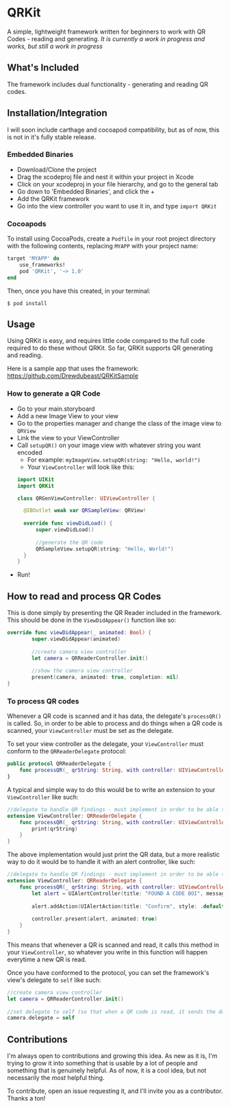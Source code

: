 # QRKit #

A simple, lightweight framework written for beginners to work with QR Codes - reading and generating. *It is currently a work in progress and works, but still a work in progress*

## What's Included ##
The framework includes dual functionality - generating and reading QR codes.

## Installation/Integration ##
I will soon include carthage and cocoapod compatibility, but as of now, this is not in it's fully stable release.

### Embedded Binaries ###
* Download/Clone the project 
* Drag the xcodeproj file and nest it within your project in Xcode
* Click on your xcodeproj in your file hierarchy, and go to the general tab
* Go down to 'Embedded Binaries', and click the +
* Add the QRKit framework
* Go into the view controller you want to use it in, and type `import QRKit`

### Cocoapods ###

To install using CocoaPods, create a `Podfile` in your root project directory with the following contents, replacing `MYAPP` with your project name:
```ruby
target 'MYAPP' do
    use_frameworks!
    pod 'QRKit', '~> 1.0'
end
```

Then, once you have this created, in your terminal:

```$ pod install```


## Usage ##
Using QRKit is easy, and requires little code compared to the full code required to do these without QRKit. So far, QRKit supports QR generating and reading.

Here is a sample app that uses the framework: https://github.com/Drewdubeast/QRKitSample

### How to generate a QR Code ###
* Go to your main.storyboard
* Add a new Image View to your view
* Go to the properties manager and change the class of the image view to `QRView`
* Link the view to your ViewController
* Call `setupQR()` on your image view with whatever string you want encoded
  * For example: `myImageView.setupQR(string: "Hello, world!")`
  * Your `ViewController` will look like this:
  ```swift
  import UIKit
  import QRKit

  class QRGenViewController: UIViewController {

    @IBOutlet weak var QRSampleView: QRView!
    
    override func viewDidLoad() {
        super.viewDidLoad()
        
        //generate the QR code
        QRSampleView.setupQR(string: "Hello, World!")
    }
  }
  ```
* Run!

## How to read and process QR Codes ##

This is done simply by presenting the QR Reader included in the framework. This should be done in the `ViewDidAppear()` function like so:

```swift
override func viewDidAppear(_ animated: Bool) {
        super.viewDidAppear(animated)
        
        //create camera view controller
        let camera = QRReaderController.init()
        
        //show the camera view controller
        present(camera, animated: true, completion: nil)
}
```

### To process QR codes ###
Whenever a QR code is scanned and it has data, the delegate's `processQR()` is called. So, in order to be able to process and do things when a QR code is scanned, your `ViewController` must be set as the delegate.

To set your view controller as the delegate, your `ViewController` must conform to the `QRReaderDelegate` protocol:
```swift
public protocol QRReaderDelegate {
    func processQR(_ qrString: String, with controller: UIViewController)
}
```

A typical and simple way to do this would be to write an extension to your `ViewController` like such:
```swift
//delegate to handle QR findings - must implement in order to be able to process QR code findings.
extension ViewController: QRReaderDelegate {
    func processQR(_ qrString: String, with controller: UIViewController) {
        print(qrString)
    } 
}
```
The above implementation would just print the QR data, but a more realistic way to do it would be to handle it with an alert controller, like such:
```swift
//delegate to handle QR findings - must implement in order to be able to process QR code findings.
extension ViewController: QRReaderDelegate {
    func processQR(_ qrString: String, with controller: UIViewController) {
        let alert = UIAlertController(title: "FOUND A CODE BOI", message: qrString, preferredStyle: .alert)
        
        alert.addAction(UIAlertAction(title: "Confirm", style: .default, handler: nil))
        
        controller.present(alert, animated: true)
    } 
}
```

This means that whenever a QR is scanned and read, it calls this method in your `ViewController`, so whatever you write in this function will happen everytime a new QR is read.

Once you have conformed to the protocol, you can set the framework's view's delegate to `self` like such:

```swift
//create camera view controller
let camera = QRReaderController.init()
        
//set delegate to self (so that when a QR code is read, it sends the data to this class
camera.delegate = self
```


## Contributions ##
I'm always open to contributions and growing this idea. As new as it is, I'm trying to grow it into something that is usable by a lot of people and something that is genuinely helpful. As of now, it is a cool idea, but not necessarily the *most* helpful thing. 

To contribute, open an issue requesting it, and I'll invite you as a contributor. Thanks a ton!
